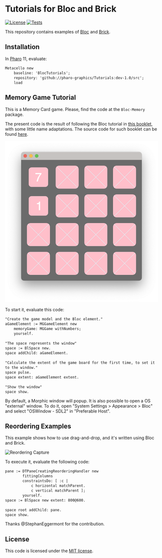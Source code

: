 # Tutorials for Bloc and Brick

[![License](https://img.shields.io/github/license/pharo-graphics/Tutorials.svg)](./LICENSE)
[![Tests](https://github.com/pharo-graphics/Tutorials/actions/workflows/test.yml/badge.svg)](https://github.com/pharo-graphics/Tutorials/actions/workflows/test.yml)

This repository contains examples of [Bloc](https://github.com/pharo-graphics/Bloc) and [Brick](https://github.com/pharo-graphics/Brick).


## Installation

In [Pharo](https://pharo.org/download) 11, evaluate:

```smalltalk
Metacello new
    baseline: 'BlocTutorials';
    repository: 'github://pharo-graphics/Tutorials:dev-1.0/src';
    load
```


## Memory Game Tutorial

This is a Memory Card game.
Please, find the code at the `Bloc-Memory` package.

The present code is the result of following the Bloc tutorial in [this booklet](https://files.pharo.org/books-pdfs/booklet-Bloc/2017-11-09-memorygame.pdf), with some little name adaptations.
The source code for such booklet can be found [here](https://github.com/SquareBracketAssociates/Booklet-BuildingMemoryGameWithBloc).


![Window](OSWindow.png)


To start it, evaluate this code:

```smalltalk
"Create the game model and the Bloc element."
aGameElement := MGGameElement new
	memoryGame: MGGame withNumbers;
	yourself.

"The space represents the window"
space := BlSpace new.
space addChild: aGameElement. 

"Calculate the extent of the game board for the first time, to set it to the window."
space pulse.
space extent: aGameElement extent.

"Show the window"
space show. 
```

By default, a Morphic window will popup. It is also possible to open a OS "external" window. To do it, open "System Settings > Appearance > Bloc" and select "OSWindow - SDL2" in "Preferable Host".


## Reordering Examples

This example shows how to use drag-and-drop, and it's written using Bloc and Brick.

![Reordering Capture](https://cdn.discordapp.com/attachments/375240886319316994/917496462777135174/unknown.png)

To execute it, evaluate the following code:

```smalltalk
pane := DTPaneCreatingReorderingHandler new 
        fittingColumns   
        constraintsDo: [ :c | 
            c horizontal matchParent.
            c vertical matchParent ];
        yourself.
space := BlSpace new extent: 800@600.

space root addChild: pane.
space show.
```

Thanks @StephanEggermont for the contribution.


## License

This code is licensed under the [MIT license](./LICENSE).
